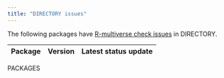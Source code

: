 ```yaml
---
title: "DIRECTORY issues"
---
```


The following packages have [R-multiverse check issues](https://r-multiverse.org/production.html#checks) in DIRECTORY.

|Package|Version|Latest status update|
|:--|:--|:--|
PACKAGES
